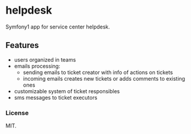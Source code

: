 helpdesk
========
Symfony1 app for service center helpdesk.

## Features
  - users organized in teams
  - emails processing:
    - sending emails to ticket creator with info of actions on tickets
    - incoming emails creates new tickets or adds comments to existing ones
  - customizable system of ticket responsibles
  - sms messages to ticket executors

### License
MIT.
